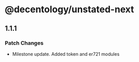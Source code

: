 # @decentology/unstated-next

## 1.1.1
### Patch Changes

- Milestone update. Added token and er721 modules

